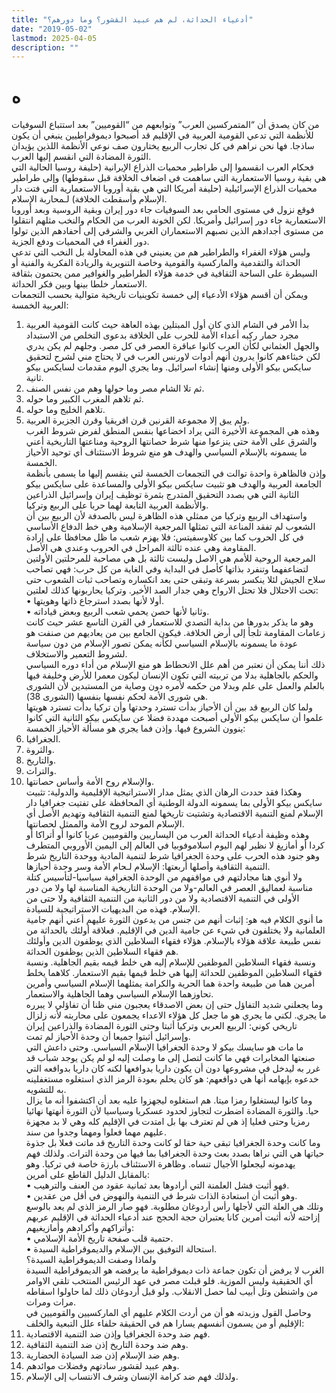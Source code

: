 ```yaml
---
title: "أدعياء الحداثة، لم هم عبيد القشور؟ وما دورهم؟"
date: "2019-05-02"
lastmod: 2025-04-05
description: ""
---
```

# **ه**

من كان يصدق أن “المتمركسين العرب” وتوابعهم من “القوميين” بعد استتباع السوفيات للأنظمة التي تدعي القومية العربية في الإقليم قد أصبحوا ديموقراطيين ينبغي أن يكون ساذجا. فها نحن نراهم في كل تجارب الربيع يختارون صف نوعي الأنظمة اللذين يؤيدان الثورة المضادة التي انقسم إليها العرب.  
فحكام العرب انقسموا إلى طراطير محميات الذراع الإيرانية (حليفة روسيا الحالية التي هي بقية روسيا الاستعمارية التي ساهمت في اضعاف الخلافة قبل سقوطها) وإلى طراطير محميات الذراع الإسرائيلية (حليفة أمريكا التي هي بقية أوروبا الاستعمارية التي فتت دار الإسلام وأسقطت الخلافة) لـمحاربة الإسلام.  
فوقع نزول في مستوى الحامي بعد السوفيات جاء دور إيران وبقية الروسية وبعد أوروبا الاستعمارية جاء دور إسرائيل وأمريكا. لكن الخونة العرب من الحكام والنخب مثلهم انتقلوا من مستوى أجدادهم الذين نصبهم الاستعماران الغربي والشرقي إلى أحفادهم الذين تولوا دور الغفراء في المحميات ودفع الجزية.  
وليس هؤلاء الغفراء والطراطير هم من يعنيني في هذه المحاولة بل النخب التي تدعي الحداثة والتقدمية والماركسية والقومية وخاصة التنويرية والريادة الفكرية والفنية أو السيطرة على الساحة الثقافية في خدمة هؤلاء الطراطير والغوافير ممن يحتمون بثقافة الاستعمار خلطا بينها وبين فكر الحداثة.  
ويمكن أن أقسم هؤلاء الأدعياء إلى خمسة تكوينيات تاريخية متوالية بحسب التجمعات العربية الخمسة:  
1. بدأ الأمر في الشام الذي كان أول المبتلين بهذه العاهة حيث كانت القومية العربية مجرد حمار ركبه أعداء الأمة للحرب على الخلافة بدعوى التخلص من الاستبداد والجهل العثماني لكأن العرب كانوا عباقرة العصر في كل مصر. وجلهم لم يكن يدري لكن خبثاءهم كانوا يدرون أنهم أدوات لاورنس العرب في لا يحتاج مني لشرح لتحقيق سايكس بيكو الأولى ومنها إنشاء اسرائيل. وما يجري اليوم مقدمات لسايكس بيكو ثانية.  
2. ثم تلا الشام مصر وما حولها وهم من نفس الصنف.  
3. ثم تلاهم المغرب الكبير وما حوله.  
4. تلاهم الخليج وما حوله.  
5. ولم يبق إلا مجموعة القرنين قرن افريقيا وقرن الجزيرة العربية.  
وهذه هي المجموعة الأخيرة التي يراد اخضاعها بنفس المنطق لفرض شروط الغرب والشرق على الأمة حتى ينزعوا منها شرط حصانتها الروحية ومناعتها التاريخية أعني ما يسمونه بالإسلام السياسي والهدف هو منع شروط الاستئناف أي توحيد الأحياز الخمسة.  
وإذن فالظاهرة واحدة توالت في التجمعات الخمسة لتي ينقسم إليها ما يسمى بأنظمة الجامعة العربية والهدف هو تثبيت سايكس بيكو الأولى والمساعدة على سايكس بيكو الثانية التي هي بصدد التحقيق المتدرج بثمرة توظيف إيران وإسرائيل الذراعين والأنظمة العربية التابعة لهما حربا على الربيع وتركيا.  
واستهداف الربيع وتركيا من ممثلي هذه الظاهرة ليس بالصدفة لأن الربيع بين أن الشعوب لم تفقد المناعة التي تمثلها المرجعية الإسلامية وهي خط الدفاع الأساسي في كل الحروب كما بين كلاوسفيتس: فلا يهزم شعب ما ظل محافظا على إرادة المقاومة وهي عنده ثالثة المراحل في الحروب وعندي هي الأصل.  
المرجعية الروحية للأمم هي الاصل وليست ثالثة بل هي مصاحبة للمرحلتين الأولتين لتضاعفهما وتنفرد بذاتها كأصل في البداية وفي الغاية من كل حرب: فهي تصاحب سلاح الجيش لئلا ينكسر بسرعة وتبقى حتى بعد انكساره وتصاحب ثبات الشعوب حتى تحت الاحتلال فلا تحتل الارواح وهي جدار الصد الأخير. وتركيا يحاربونها كذلك لعلتين:  
• أولا لأنها بصدد استرجاع ذاتها وهويتها.  
• وثانيا لأنها حصن يحمي شعب الربيع وبعض قياداته.  
وهو ما يذكر بدورها من بداية التصدي للاستعمار في القرن التاسع عشر حيث كانت زعامات المقاومة تلجأ إلى أرض الخلافة. فيكون الجامع بين من يعاديهم من صنفت هو عودة ما يسمونه بالإسلام السياسي لكأنه يمكن تصور الإسلام من دون سياسة لشروط التعمير والاستخلاف.  
ذلك أننا يمكن أن نعتبر من أهم علل الانحطاط هو منع الإسلام من أداء دوره السياسي والحكم بالجاهلية بدلا من تربيته التي تكون الإنسان ليكون معمرا للأرض وخليفة فيها بالعلم والعمل على علم وبدلا من حكمه لأمره دون وصاية من المستبدين لأن الشورى هي شورى الأمة لحكم نفسها بنفسها (الشورى 38).  
ولما كان الربيع قد بين أن الأحياز بدأت تسترد وحدتها وأن تركيا بدأت تسترد هويتها علموا أن سايكس بيكو الأولى أصبحت مهددة فضلا عن سايكس بيكو الثانية التي كانوا ينوون الشروع فيها. وإذن فما يجري هو مسألة الأحياز الخمسة:  
1. الجغرافيا.  
2. والثروة.  
3. والتاريخ.  
4. والتراث.  
5. والإسلام روح الأمة وأساس حصانتها.  
وهكذا فقد حددت الرهان الذي يمثل مدار الاستراتيجية الإقليمية والدولية: تثبيت سايكس بيكو الأولى بما يسمونه الدولة الوطنية أي المحافظة على تفتيت جغرافيا دار الإسلام لمنع التنمية الاقتصادية وتشتيت تاريخها لمنع التنمية الثقافية وتهديم الأصل أي الإسلام الموحد لروح الأمة والممثل لحصانتها.  
وهذه وظيفة أدعياء الحداثة العرب من اليساريين والقوميين عربا كانوا أو أتراكا أو كردا أو أمازيغ لا نظير لهم اليوم اسلاموفوبيا في العالم إلى اليمين الأوروبي المتطرف وهو جنود هذه الحرب على وحدة الجغرافيا شرط لتنمية المادية ووحدة التاريخ شرط التنمية الثقافية وأصلها أربعتها: الإسلام لـحام الأمة وسر وحدة أحيازها.  
ولا أنوي هنا مجادلتهم في مواقفهم من الوحدة الجغرافية سياسيا-لتأسيس كتلة مناسبة لعماليق العصر في العالم-ولا من الوحدة التاريخية المناسبة لها ولا من دور الأولى في التنمية الاقتصادية ولا من دور الثانية من التنمية الثقافية ولا حتى من الإسلام. فهذه من البديهيات الاستراتيجية للسيادة.  
ما أنوي الكلام فيه هو: إثبات أنهم من جنس من يدعون الثورة عليهم أعني أنهم جامية العلمانية ولا يختلفون في شيء عن جامية الدين في الإقليم. فعلاقة أولئك بالحداثة من نفس طبيعة علاقة هؤلاء بالإسلام. هؤلاء فقهاء السلاطين الذي يوظفون الدين وأولئك هم فقهاء السلاطين الذين يوظفون الحداثة.  
ونسبة فقهاء السلاطين الموظفين للإسلام إليه هي خلط قيمه بقيم الجاهلية. ونسبة فقهاء السلاطين الموظفين للحداثة إليها هي خلط قيمها بقيم الاستعمار. كلاهما يخلط أمرين هما من طبيعة واحدة هما الحرية والكرامة يمثلهما الإسلام السياسي وأمرين تحاوزهما الإسلام السياسي وهما الجاهلية والاستعمار.  
وما يجعلني شديد التفاؤل حتى إن بعض الاصدقاء يعجبون مني ظنا أن تفاؤلي لا يبرره ما يجري. لكني ما يجري هو ما جعل كل هؤلاء الاعداء يجمعون على محاربته لأنه زلزال تاريخي كوني: الربيع العربي وتركيا أثبتا وحتى الثورة المضادة والذراعين إيران وإسرائيل أثبتوا جميعا أن وحدة الأحياز لم تمت.  
ما مات هو سايسك بيكو لا وحدة الجغرافيا الإسلام السياسي. وحتى داعش التي صنعتها المخابرات فهي ما كانت لتصل إلى ما وصلت إليه لو لم يكن يوجد شباب قد غرر به ليدخل في مشروعها دون أن يكون داريا بدوافعها لكنه كان داريا بدوافعه التي خدعوه بإيهامه أنها هي دوافعهم: هو كان يحلم بعودة الرمز الذي استغلوه مستغفلينه به للتشويه.  
وما كانوا ليستغلوا رمزا ميتا. هم استغلوه ليجهزوا عليه بعد أن اكتشفوا أنه ما يزال حيا. والثورة المضادة اضطرت لتجاوز لحدود عسكريا وسياسيا لأن الثورة أنهتها نهائيا رمزيا وحتى فعليا إذ هي لم تعترف بها بل امتدت في الإقليم كله وهي لا بد مجهزة عليهم مهما فعلوا ومهما وجدوا من سند.  
وما كانت وحدة الجغرافيا تبقى حية حقا لو كانت وحدة التاريخ قد ماتت فعلا بل جذوة حياتها هي التي نراها بصدد بعث وحدة الجغرافيا بما فيها من وحدة التراث. ولذلك فهم يهدمونه ليجعلوا الأجيال تنساه. وظاهرة الاستئناف بارزة خاصة في تركيا. وهو بالمقابل الدليل القاطع على أمرين:  
• فهو أثبت فشل العلمنة التي أرادوها بعد ثمانية عقود من العنف والترهيب.  
• وهو أثبت أن استعادة الذات شرط في التنمية والنهوض في أقل من عقدين.  
وتلك هي العلة التي لأجلها رأس أردوغان مطلوبة. فهو صار الرمز الذي لم يعد بالوسع إزاحته لأنه أثبت أمرين كانا يعتبران حجة الحجج عند أدعياء الحداثة في الإقليم عربهم وأتراكهم وأكرادهم وأمازيغيهم:  
• حتمية قلب صفحة تاريخ الأمة الإسلامي.  
• استحالة التوفيق بين الإسلام والديموقراطية السيدة.  
ولماذا وصفت الديموقراطية السيدة؟  
الغرب لا يرفض أن تكون جماعة ذات ديموقراطية ما يرفضه هو الديموقراطية السيدة أي الحقيقية وليس الموزية. فلو قبلت مصر في عهد الرئيس المنتخب تلقي الاوامر من واشنطن وتل أبيب لما حصل الانقلاب. ولو قبل أردوغان ذلك لما حاولوا اسقاطه مرات ومرات.  
وحاصل القول وزبدته هو أن من أردت الكلام عليهم أي الماركسيين والقوميين في الإقليم أو من يسمون أنفسهم يسارا هم في الحقيقة حلفاء علل التبعية والخلف:  
1. فهم ضد وحدة الجغرافيا وإذن ضد التنمية الاقتصادية.  
2. وهم ضد وحدة التاريخ إذن ضد التنمية الثقافية.  
3. وهم ضد الإسلام إذن ضد السيادة الحضارية.  
4. وهم عبيد لقشور سادتهم وفضلات موائدهم.  
5. ولذلك فهم ضد كرامة الإنسان وشرف الانتساب إلى الإسلام.

###
